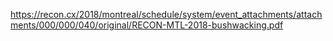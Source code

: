 https://recon.cx/2018/montreal/schedule/system/event_attachments/attachments/000/000/040/original/RECON-MTL-2018-bushwacking.pdf

